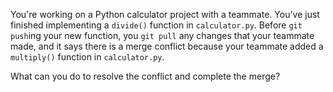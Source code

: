 You're working on a Python calculator project with a teammate.
You've just finished implementing a `divide()` function in `calculator.py`.
Before `git push`ing your new function, you `git pull` any changes that your teammate made, and it says there is a merge conflict because your teammate added a `multiply()` function in `calculator.py`.

What can you do to resolve the conflict and complete the merge?
